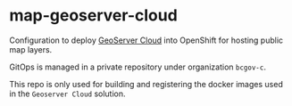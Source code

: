 # map-geoserver-cloud

Configuration to deploy [GeoServer Cloud](https://geoserver.org/geoserver-cloud/) into OpenShift for hosting public map layers.

GitOps is managed in a private repository under organization `bcgov-c`.

This repo is only used for building and registering the docker images used in the `Geoserver Cloud` solution.
